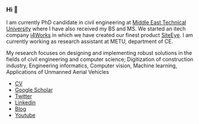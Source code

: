 ### Hi 👋

I am currently PhD candidate in civil engineering at [Middle East Technical University](https://metu.edu/) where I have also received my BS and MS. We started an itech company [i4Works](http://i4.com.tr/) in which we have created our finest product [SiteEye](http://siteeye.co/). I am currently working as research assistant at METU, department of CE.

My research focuses on designing and implementing robust solutions in the fields of civil engineering and computer science; Digitization of construction industry, Engineering informatics, Computer vision, Machine learning, Applications of Unmanned Aerial Vehicles

- [CV](https://ahmetersoz.com/cv/)
- [Google Scholar](https://scholar.google.com/citations?user=6bEmhE8AAAAJ)
- [Twitter](https://twitter.com/ahmetbersoz)
- [Linkedin](https://www.linkedin.com/in/ahmetbahaddinersoz/)
- [Blog](https://blog.ahmetersoz.com/)
- [Youtube](https://www.youtube.com/channel/UCeZg9p18smoG1cBZGrTip9Q)
